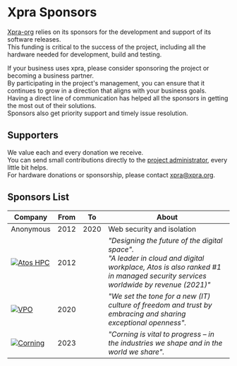 # Xpra Sponsors


[Xpra-org](https://github.com/Xpra-org) relies on its sponsors for the development and support of its software releases.  
This funding is critical to the success of the project, including all the hardware needed for development, build and testing.  

If your business uses xpra, please consider sponsoring the project or becoming a business partner.  
By participating in the project's management, you can ensure that it continues to grow in a direction that aligns with your business goals.  
Having a direct line of communication has helped all the sponsors in getting the most out of their solutions.  
Sponsors also get priority support and timely issue resolution.  


## Supporters

We value each and every donation we receive.  
You can send small contributions directly to the [project administrator](https://github.com/sponsors/totaam), every little bit helps.  
For hardware donations or sponsorship, please contact [xpra@xpra.org](mailto:xpra@xpra.org).


## Sponsors List

| Company                                                                                                    | From | To   | About                                                                                                                                                                            |
|------------------------------------------------------------------------------------------------------------|------|------|----------------------------------------------------------------------------------------------------------------------------------------------------------------------------------|
| Anonymous                                                                                                  | 2012 | 2020 | Web security and isolation                                                                                                                                                       |
| [![Atos HPC](./images/logos/atos-black.png)](https://atos.net/en/solutions/high-performance-computing-hpc) | 2012 |      | _"Designing the future of the digital space"._<br />_"A leader in cloud and digital workplace, Atos is also ranked #1 in managed security services worldwide by revenue (2021)"_ |
| [![VPO](./images/logos/vpo-small.png)](https://vpo.nl)                                                     | 2020 |      | _"We set the tone for a new (IT) culture of freedom and trust by embracing and sharing exceptional openness"._                                                                   |
| [![Corning](./images/logos/corning.png)](https://vpo.nl)                                                   | 2023 |      | _"Corning is vital to progress – in the industries we shape and in the world we share"._                                                                                         |
